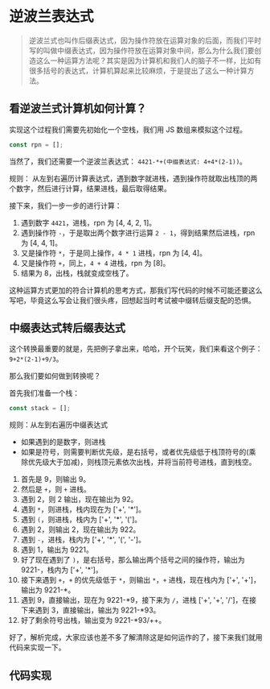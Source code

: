 # 逆波兰表达式

> 逆波兰式也叫作后缀表达式，因为操作符放在运算对象的后面，而我们平时写的叫做中缀表达式，因为操作符放在运算对象中间，那么为什么我们要创造这么一种运算方法呢？其实是因为计算机和我们人的脑子不一样，比如有很多括号的表达式，计算机算起来比较麻烦，于是提出了这么一种计算方法。

## 看逆波兰式计算机如何计算？

实现这个过程我们需要先初始化一个空栈，我们用 JS 数组来模拟这个过程。

```js
const rpn = [];
```

当然了，我们还需要一个逆波兰表达式： `4421-*+(中缀表达式: 4+4*(2-1))`。

规则： 从左到右遍历计算表达式，遇到数字就进栈，遇到操作符就取出栈顶的两个数字，然后进行计算，结果进栈，最后取得结果。

接下来，我们一步一步的进行计算：

1. 遇到数字 `4421`，进栈，rpn 为 [4, 4, 2, 1]。
2. 遇到操作符 `-`，于是取出两个数字进行运算 `2 - 1`，得到结果然后进栈，rpn 为 [4, 4, 1]。
3. 又是操作符 `*`，于是同上操作，`4 * 1` 进栈，rpn 为 [4, 4]。
4. 又是操作符 `+`，同上，`4 + 4` 进栈，rpn 为 [8]。
5. 结果为 8，出栈，栈就变成空栈了。

这种运算方式更加的符合计算机的思考方式，那我们写代码的时候不可能还要这么写吧，毕竟这么写会让我们很头疼，回想起当时考试被中缀转后缀支配的恐惧。

## 中缀表达式转后缀表达式

这个转换最重要的就是，先把例子拿出来，哈哈，开个玩笑，我们来看这个例子： `9+2*(2-1)+9/3`。

那么我们要如何做到转换呢？

首先我们准备一个栈：

```js
const stack = [];
```

规则：从左到右遍历中缀表达式

- 如果遇到的是数字，则进栈
- 如果是符号，则需要判断优先级，是右括号，或者优先级低于栈顶符号的(乘除优先级大于加减)，则栈顶元素依次出栈，并将当前符号进栈，直到栈空。

1. 首先是 9，则输出 9。
2. 然后是 `+`，则 `+` 进栈。
3. 遇到 2，则 2 输出，现在输出为 92。
4. 遇到 `*`，则进栈，栈内现在为 ['+', '*']。
5. 遇到 `(`，则进栈，栈内为 ['+', '*', '(']。
6. 遇到 2，则输出 2，现在输出为 922。
7. 遇到 `-`，进栈，栈内为 ['+', '*', '(', '-']。
8. 遇到 1，输出为 9221。
9. 好了现在遇到了 `)`，是右括号，那么输出两个括号之间的操作符，输出为 9221-，栈内为 ['+', '*']。
10. 接下来遇到 `+`，`+` 的优先级低于 `*`，则输出 `*`，`+` 进栈，现在栈内为 ['+', '+']，输出为 9221-*。
11. 遇到 9，直接输出，现在为 9221-*9，接下来为 `/`，进栈 ['+', '+', '/']，在接下来遇到 3，直接输出，输出为 9221-*93。
12. 好了剩余符号出栈，输出变为 9221-*93/++。

好了，解析完成，大家应该也差不多了解清除这是如何运作的了，接下来我们就用代码来实现一下。

## 代码实现

